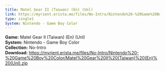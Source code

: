 ```yaml
---
title: Matel Gear II (Taiwan) (En) (Unl)
link: https://myrient.erista.me/files/No-Intro/Nintendo%20-%20Game%20Boy%20Color/Matel%20Gear%20II%20(Taiwan)%20(En)%20(Unl).zip
type: single1
System: Nintendo - Game Boy Color
---
```

<b>Game:</b> Matel Gear II (Taiwan) (En) (Unl)<br>
<b>System:</b> Nintendo - Game Boy Color<br>
<b>Collection:</b> No-Intro<br>
<b>Download:</b> https://myrient.erista.me/files/No-Intro/Nintendo%20-%20Game%20Boy%20Color/Matel%20Gear%20II%20(Taiwan)%20(En)%20(Unl).zip